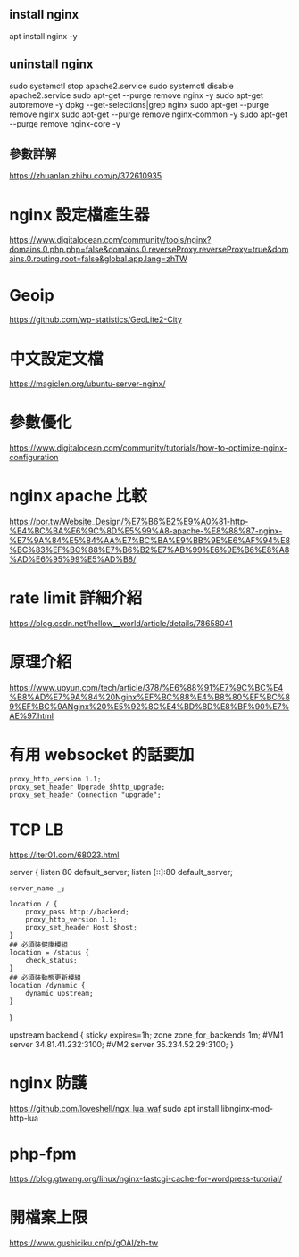 ## install nginx
apt install nginx -y

## uninstall nginx
sudo systemctl stop apache2.service
sudo systemctl disable apache2.service
sudo apt-get --purge remove nginx -y
sudo apt-get autoremove -y
dpkg --get-selections|grep nginx
sudo apt-get --purge remove nginx
sudo apt-get --purge remove nginx-common -y
sudo apt-get --purge remove nginx-core -y

## 參數詳解
https://zhuanlan.zhihu.com/p/372610935

# nginx 設定檔產生器
https://www.digitalocean.com/community/tools/nginx?domains.0.php.php=false&domains.0.reverseProxy.reverseProxy=true&domains.0.routing.root=false&global.app.lang=zhTW

# Geoip
https://github.com/wp-statistics/GeoLite2-City
# 中文設定文檔
https://magiclen.org/ubuntu-server-nginx/

# 參數優化
 https://www.digitalocean.com/community/tutorials/how-to-optimize-nginx-configuration

# nginx apache 比較
https://por.tw/Website_Design/%E7%B6%B2%E9%A0%81-http-%E4%BC%BA%E6%9C%8D%E5%99%A8-apache-%E8%88%87-nginx-%E7%9A%84%E5%84%AA%E7%BC%BA%E9%BB%9E%E6%AF%94%E8%BC%83%EF%BC%88%E7%B6%B2%E7%AB%99%E6%9E%B6%E8%A8%AD%E6%95%99%E5%AD%B8/

# rate limit 詳細介紹
https://blog.csdn.net/hellow__world/article/details/78658041

# 原理介紹
https://www.upyun.com/tech/article/378/%E6%88%91%E7%9C%BC%E4%B8%AD%E7%9A%84%20Nginx%EF%BC%88%E4%B8%80%EF%BC%89%EF%BC%9ANginx%20%E5%92%8C%E4%BD%8D%E8%BF%90%E7%AE%97.html

# 有用 websocket 的話要加
    proxy_http_version 1.1;
    proxy_set_header Upgrade $http_upgrade;
    proxy_set_header Connection "upgrade";
	
# TCP LB
https://iter01.com/68023.html

server {
	listen 80 default_server;
	listen [::]:80 default_server;

	server_name _;

	location / {
		proxy_pass http://backend;
		proxy_http_version 1.1;
		proxy_set_header Host $host;
	}
    ## 必須裝健康模組
	location = /status {
		check_status;
	}
    ## 必須裝動態更新模組
	location /dynamic {
        dynamic_upstream;
    }
}

upstream backend {
	sticky expires=1h;
	zone zone_for_backends 1m;
	#VM1
	server 34.81.41.232:3100;
	#VM2
	server 35.234.52.29:3100;
}


# nginx 防護
https://github.com/loveshell/ngx_lua_waf
sudo apt install libnginx-mod-http-lua

# php-fpm
https://blog.gtwang.org/linux/nginx-fastcgi-cache-for-wordpress-tutorial/


# 開檔案上限
https://www.gushiciku.cn/pl/gOAI/zh-tw